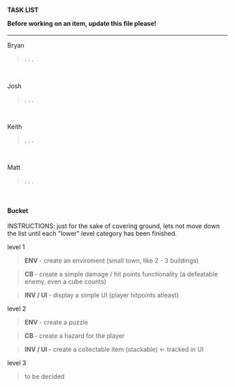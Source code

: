 <h4>TASK LIST <p> Before working on an item, update this file please! </p> </h4> 
<hr/>

Bryan
> . . .

<br />

Josh 
> . . .

<br />

Keith
> . . .

<br />

Matt
> . . .

<br />
<h4> Bucket </h4>

INSTRUCTIONS: just for the sake of covering ground, lets not move down the list until each "lower" level category has been finished.


level 1

> <strong > ENV </strong> - create an enviroment (small town, like 2 - 3 buildings) 

> <strong > CB </strong> - create a simple damage / hit points functionality (a defeatable enemy, even a cube counts)

> <strong > INV / UI </strong> - display a simple UI (player hitpoints atleast)

level 2 

> <strong > ENV </strong> - create a puzzle 

> <strong > CB </strong> - create a hazard for the player 

> <strong > INV / UI </strong> - create a collectable item (stackable) <- tracked in UI

level 3 

> to be decided
